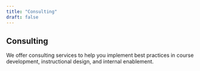 ```yaml
---
title: "Consulting"
draft: false
---
```


## Consulting
We offer consulting services to help you implement best practices in course development, instructional design, and internal enablement.
